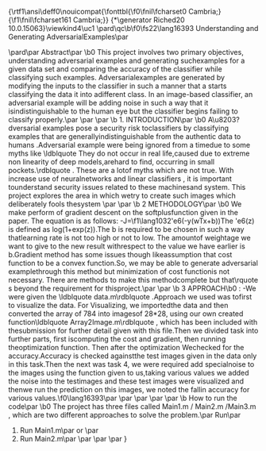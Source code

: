 {\rtf1\ansi\deff0\nouicompat{\fonttbl{\f0\fnil\fcharset0 Cambria;}{\f1\fnil\fcharset161 Cambria;}}
{\*\generator Riched20 10.0.15063}\viewkind4\uc1 
\pard\qc\b\f0\fs22\lang16393 Understanding and Generating AdversarialExamples\par

\pard\par
Abstract\par
\b0 This project involves two primary objectives, understanding adversarial examples and generating suchexamples for a given data set and comparing the accuracy of the classifier while classifying such examples. Adversarialexamples are generated by modifying the inputs to the classifier in such a manner that a starts classifying the data it into adifferent class. In an image-based classifier, an adversarial example will be adding noise in such a way that it isindistinguishable to the human eye but the classifier begins failing to classify properly.\par
\par
\par
\b 1. INTRODUCTION\par
\b0 A\u8203?dversarial examples pose a security risk toclassifiers by classifying examples that are generallyindistinguishable from the authentic data to humans .Adversarial example were being ignored from a timedue to some myths like \ldblquote  They do not occur in real life,caused due to extreme non linearity of deep models,arehard to find, occurring in small pockets.\rdblquote . These are a lotof myths which are not true. With increase use of neuralnetworks and linear classifiers , it is important tounderstand security issues related to these machinesand system. This project explores the area in which wetry to create such images which deliberately fools thesystem \par
\par
\b 2 METHODOLOGY\par
\b0 We make perform of gradient descent on the softplusfunction given in the paper. The equation is as follows: -J=\f1\lang1032\'e6(-y(wTx+b))The \'e6(z) is defined as log(1+exp(z)).The b is required to be chosen in such a way thatlearning rate is not too high or not to low. The amountof weightage we want to give to the new result withrespect to the value we have earlier is b.Gradient method has some issues though likeassumption that cost function to be a convex function.So, we may be able to generate adversarial examplethrough this method but minimization of cost functionis not necessary. There are methods to make this methodcomplete but that\rquote s beyond the requirement for thisproject.\par
\par
\b 3 APPROACH\b0 : -We were given the \ldblquote data.m\rdblquote .Approach we used was tofirst to visualize the data. For Visualizing, we importedthe data and then converted the array of 784 into imagesof 28*28, using our own created function\ldblquote Array2Image.m\rdblquote , which has been included with thesubmission for further detail given with this file.Then we divided task into further parts, first iscomputing the cost and gradient, then running theoptimization function. Then after the optimization Wechecked for the accuracy.Accuracy is checked againstthe test images given in the data only in this task.Then the next was task 4, we were required add specialnoise to the images using the function given to us,taking various values we added the noise into the testimages and these test images were visualized and thenwe run the prediction on this images, we noted the fallin accuracy for various values.\f0\lang16393\par
\par
\par
\par
\par
\b How to run the code\par
\b0 The project has three files called Main1.m / Main2.m /Main3.m  , which are two different approaches to solve the problem.\par
Run\par
1. Run Main1.m\par
or \par
1. Run Main2.m\par
\par
\par
\par
}
 